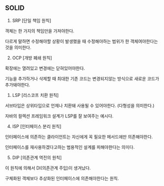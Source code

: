 ## SOLID

1. SRP [단일 책임 원칙]

객체는 한 가지의 책임만을 가져야한다.

다르게 말하면 수정해야할 상황이 발생했을 때 수정해야하는 범위가 한 객체여야한다는 것을 의미한다.

2. OCP [개방 폐쇄 원칙]

확장에는 열려있고 변경에는 닫혀있어야한다.

기능을 추가하거나 삭제할 때 최대한 기존 코드는 변경되지않는 방식으로 새로운 코드가 추가돼야한다.

1. LSP [리스코프 치환 원칙]

서브타입은 상위타입으로 언제나 치환돼 사용될 수 있어야한다. (다형성을 의미한다.)

자바의 컬렉션 프레임워크 설계가 LSP를 잘 보여주는 예시다.

4. ISP [인터페이스 분리 원칙]

인터페이스에 의존하는 클라이언트는 자신에게 꼭 필요한 메서드에만 의존해야한다.

인터페이스를 재사용하겠다고하는 범용적인 설계를 피해야한다는 의미다.

5. DIP [의존관계 역전의 원칙]

이 원칙에 의해서 DI(의존관계 주입)이 생겨났다.

구체화된 객체보다 추상화된 인터페이스에 의존해야한다는 원칙.
